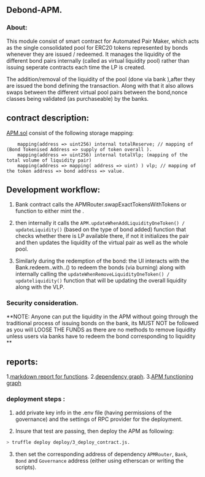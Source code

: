 

## Debond-APM.
### About: 

This module consist of smart contract for Automated Pair Maker, which acts as the single consolidated pool for ERC20 tokens represented by bonds whenever they are issued / redeemed. It manages the liquidity of the  different bond pairs internally (called as virtual liquidity pool) rather than issuing seperate contracts each time the LP is created.

The addition/removal of the liquidity of the pool (done via bank ),after they are issued the bond defining the transaction. Along with that it also allows swaps between the different virtual pool pairs between the bond,nonce classes being validated (as purchaseable) by the banks.


##  contract description: 

[APM.sol](./contracts/APM.sol) consist of the following storage mapping:

```solidity
    mapping(address => uint256) internal totalReserve; // mapping of (Bond Tokenised Address => supply of token overall ).
    mapping(address => uint256) internal totalVlp; (mapping of the total volume of liquidity pair)
    mapping(address => mapping( address => uint) ) vlp; // mapping of the token address => bond address => value.
```


## Development workflow: 
1. Bank contract calls the APMRouter.swapExactTokensWithTokens or  function to either mint the  .

2. then internally it calls the  `APM.updateWhenAddLiquidityOneToken() / updateLiquidity()` (based on the type of bond added) function that checks whether there is LP available there, if not it initializes the pair and then updates the liquidity of the virtual pair as well as the whole pool.

3. Similarly during the redemption of the bond: the  UI  interacts with the Bank.redeem..with..() to redeem the bonds (via burning) along with internally calling the `updateWhenRemoveLiquidityOneToken() / updateliquidity()` function that will be updating the overall liquidity along with the VLP.

### Security consideration.
**NOTE: Anyone can put the liquidity in the APM without going through the traditional process of issuing bonds on the bank, its MUST NOT be followed as you will LOOSE THE FUNDS as there are no  methods to remove liquidity unless users via   banks have to redeem the bond corresponding to liquidity **


## reports: 
1.[markdown report for functions](./docs/APM_report.md).
2.[dependency graph](./docs/APM.png).
3.[APM functioning graph](./docs/APM-graph.png)

### deployment steps : 
1. add private key info in the .env file (having permissions of the governance) and the settings of RPC provider for the deployment.

2. Insure that test are passing, then deploy the APM as following:
```bash
> truffle deploy deploy/3_deploy_contract.js.
```
3. then set the corresponding address of dependency `APMRouter`,  `Bank`, `Bond` and `Governance` address (either using etherscan or writing the scripts). 


